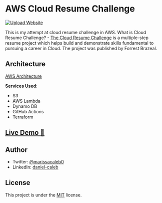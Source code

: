# AWS Cloud Resume Challenge

[![Upload Website](https://github.com/daniel-caleb/My-Cloud-Resume/actions/workflows/cicd.yml/badge.svg)](https://github.com/daniel-caleb/My-Cloud-Resume/actions/workflows/cicd.yml)

This is my attempt at cloud resume challenge in AWS.
What is Cloud Resume Challenge? - [The Cloud Resume Challenge](https://cloudresumechallenge.dev/) is a multiple-step resume project which helps build and demonstrate skills fundamental to pursuing a career in Cloud. The project was published by Forrest Brazeal.

## Architecture

[AWS Architecture](aws-architecture-cloud-resume.png)

**Services Used**:

- S3
- AWS Lambda
- Dynamo DB
- GitHub Actions
- Terraform

## [Live Demo 🔗](http://resume.daniel.s3-website-us-west-2.amazonaws.com)

## Author

- Twitter: [@marissacaleb0](https://twitter.com/marissacaleb0)
- LinkedIn: [daniel-caleb](https://www.linkedin.com/in/daniel-caleb-cheruiyot/)

## License

This project is under the [MIT](LICENSE) license.
